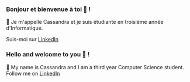### Bonjour et bienvenue à toi 👋 !

<!--
**CassandraCH/CassandraCh** is a ✨ _special_ ✨ repository because its `README.md` (this file) appears on your GitHub profile.


- 🔭 I’m currently working on ...
- 🌱 I’m currently learning ...
- 👯 I’m looking to collaborate on ...
- 🤔 I’m looking for help with ...
- 💬 Ask me about ...
- 📫 How to reach me: ...
- 😄 Pronouns: ...
- ⚡ Fun fact: ...
-->
💬 Je m'appelle Cassandra et je suis étudiante en troisième année d'Informatique.

Suis-moi sur [LinkedIn](https://www.linkedin.com/in/cassandrachaumulon/)


### Hello and welcome to you 👋 !

💬 My name is Cassandra and I am a third year Computer Science student.
Follow me on [LinkedIn](https://www.linkedin.com/in/cassandrachaumulon/)
